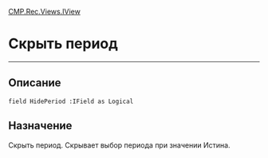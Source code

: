 ﻿---
Link: CMP.Rec.Views.IView.@HidePeriod
---

<!---  Навигация
[Имя проекта](#) :
-->
[CMP.Rec.Views.IView](Default)

# Скрыть период
---

## Описание

    field HidePeriod :IField as Logical

<!--
## Аргументы{#Args}

### Аргумент1

Описание аргумента 1
-->

## Назначение

Скрыть период. Скрывает выбор периода при значении Истина.

<!--
## Пример

    MP.Rec.Views.IView.HidePeriod...
-->

